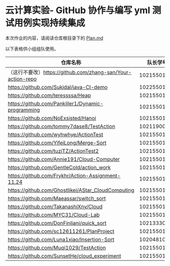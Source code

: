 # 云计算实验- GitHub 协作与编写 yml 测试用例实现持续集成

本次作业的内容，请阅读仓库根目录下的 [Plan.md](Plan.md)

以下表格供小组组队使用。

| 仓库名称                                                    | 队长学号    | 队员学号 | 队员学号 | 队员学号 |
| ----------------------------------------------------------- | ----------- | -------- | -------- | -------- |
| （这行不要改）https://github.com/zhang-san/Your-action-repo | 102155014xx |             |             |  |
| https://github.com/Sukidal/java-CI-demo                     | 10225501461 | 10225501456 | 10225501460 |  |
| https://github.com/teressssa/Heap                           | 10215501429 |             |          |  |
| https://github.com/Pankiller1/Dynamic-programming | 10215501420 | 10215501423 | 10215501406 |  |
| https://github.com/NoExsisted/Hanoi | 10215501450 | 10215501433 | 10204602470 |  |
| https://github.com/tommy7dase8/TestAction | 10211900416 | 10215501451 | 10205501432 |  |
| https://github.com/wyhwhye/ActionTest | 10215501436 | 10215501448 |10215501449 | 10205102437 |
| https://github.com/YifeiLong/Merge-Sort | 10215501415 | 10215501418 | 10215501419 | 10215501422 |
| https://github.com/tuziTZ/ActionTest2 | 10215501412 | 10215501409 | 10215501407 | 10215501404 |
| https://github.com/Annie191/Cloud-Computer | 10215501435 | 10215501437 | 10215501439 | 10215501441 |
| https://github.com/GentleCold/action_work | 10215501413 | 10215501414 | 10215501416 | 10215501417 |
| https://github.com/Frykhr/Action-Assignment-11.24 | 10215501424 | 10215501405 |  |  |
| https://github.com/Ghostlikei/AStar_CloudComputing | 10215501403 | 10215501402 | 10215501411 |          |
| https://github.com/Maeassar/switch_sort | 10215501445 | 10215501443 | 10194304417 |  |
| https://github.com/TakanashiXny/Cloud | 10215501438 | 10215501427 | 10215501434 | 10215501440 |
| https://github.com/MYC31/Cloud-Lab | 10215501408 | 10204804434 | 10205304463 |  |
| https://github.com/DonFinliani/quick_sort | 10213330403 | 10213330409 |  |
| https://github.com/sc12611261/PlanProject | 10215501428 | 10215501425 |  |  |
| https://github.com/Luna1xiao/Insertion-Sort | 10204810426 | 10215501401 | 10215501432 |  |
| https://github.com/Muqi1029/TestAction | 10215501421 |   10215304453    |  |  |
| https://github.com/SunsetHe/cloud_experiment | 10215501442 | 10215501446 | 10215501447 |      |

